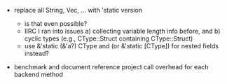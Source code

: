 

- replace all String, Vec, ... with 'static version
    - is that even possible? 
    - IIRC I ran into issues a) collecting variable length info before, and b) cyclic types (e.g., CType::Struct containing CType::Struct)
    - use &'static (&'a?) CType and <const N: usize> (or &'static [CType]) for nested fields instead?


- benchmark and document reference project call overhead for each backend method

